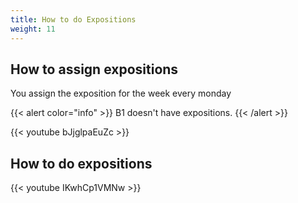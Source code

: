 ```yaml
---
title: How to do Expositions
weight: 11
---
```


## How to assign expositions

You assign the exposition for the week every monday

{{< alert color="info" >}}
B1 doesn't have expositions.
{{< /alert >}}

{{< youtube bJjglpaEuZc >}}

## How to do expositions

{{< youtube IKwhCp1VMNw >}}
